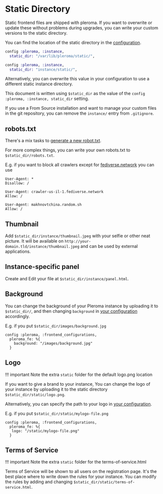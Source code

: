 # Static Directory

Static frontend files are shipped with pleroma. If you want to overwrite or update these without problems during upgrades, you can write your custom versions to the static directory.

You can find the location of the static directory in the [configuration](../cheatsheet/#instance).

```elixir tab="OTP"
config :pleroma, :instance,
  static_dir: "/var/lib/pleroma/static/",
```

```elixir tab="From Source"
config :pleroma, :instance,
  static_dir: "instance/static/",
```

Alternatively, you can overwrite this value in your configuration to use a different static instance directory.

This document is written using `$static_dir` as the value of the `config :pleroma, :instance, static_dir` setting.

If you use a From Source installation and want to manage your custom files in the git repository, you can remove the `instance/` entry from `.gitignore`.

## robots.txt

There's a mix tasks to [generate a new robot.txt](../../administration/CLI_tasks/robots_txt/).

For more complex things, you can write your own robots.txt to `$static_dir/robots.txt`.

E.g. if you want to block all crawlers except for [fediverse.network](https://fediverse.network/about) you can use

```
User-Agent: *
Disallow: /

User-Agent: crawler-us-il-1.fediverse.network
Allow: /

User-Agent: makhnovtchina.random.sh
Allow: /
```

## Thumbnail

Add `$static_dir/instance/thumbnail.jpeg` with your selfie or other neat picture. It will be available on `http://your-domain.tld/instance/thumbnail.jpeg` and can be used by external applications.

## Instance-specific panel

Create and Edit your file at `$static_dir/instance/panel.html`.

## Background

You can change the background of your Pleroma instance by uploading it to `$static_dir/`, and then changing `background` in [your configuration](../cheatsheet/#frontend_configurations) accordingly.

E.g. if you put `$static_dir/images/background.jpg`

```
config :pleroma, :frontend_configurations,
  pleroma_fe: %{
    background: "/images/background.jpg"
  }
```

## Logo

!!! important
    Note the extra `static` folder for the default logo.png location

If you want to give a brand to your instance, You can change the logo of your instance by uploading it to the static directory `$static_dir/static/logo.png`.

Alternatively, you can specify the path to your logo in [your configuration](../cheatsheet/#frontend_configurations).

E.g. if you put `$static_dir/static/mylogo-file.png`

```
config :pleroma, :frontend_configurations,
  pleroma_fe: %{
   logo: "/static/mylogo-file.png"
  }
```

## Terms of Service

!!! important
    Note the extra `static` folder for the terms-of-service.html

Terms of Service will be shown to all users on the registration page. It's the best place where to write down the rules for your instance. You can modify the rules by adding and changing `$static_dir/static/terms-of-service.html`.
